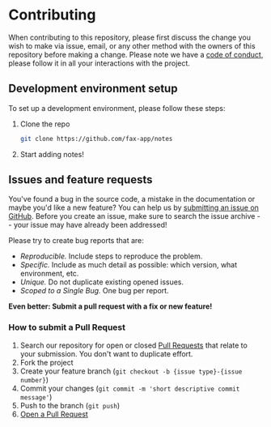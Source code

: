 # Contributing

When contributing to this repository, please first discuss the change you wish to make via issue, email, or any other method with the owners of this repository before making a change.
Please note we have a [code of conduct](CODE_OF_CONDUCT.md), please follow it in all your interactions with the project.

## Development environment setup

To set up a development environment, please follow these steps:

1. Clone the repo

   ```sh
   git clone https://github.com/fax-app/notes
   ```

2. Start adding notes!

## Issues and feature requests

You've found a bug in the source code, a mistake in the documentation or maybe you'd like a new feature? You can help us by [submitting an issue on GitHub](https://github.com/fax-app/notes/issues). Before you create an issue, make sure to search the issue archive -- your issue may have already been addressed!

Please try to create bug reports that are:

- _Reproducible._ Include steps to reproduce the problem.
- _Specific._ Include as much detail as possible: which version, what environment, etc.
- _Unique._ Do not duplicate existing opened issues.
- _Scoped to a Single Bug._ One bug per report.

**Even better: Submit a pull request with a fix or new feature!**

### How to submit a Pull Request

1. Search our repository for open or closed
   [Pull Requests](https://github.com/fax-app/notes/pulls)
   that relate to your submission. You don't want to duplicate effort.
2. Fork the project
3. Create your feature branch (`git checkout -b {issue type}-{issue number}`)
4. Commit your changes (`git commit -m 'short descriptive commit message'`)
5. Push to the branch (`git push`)
6. [Open a Pull Request](https://github.com/fax-app/notes/compare?expand=1)
